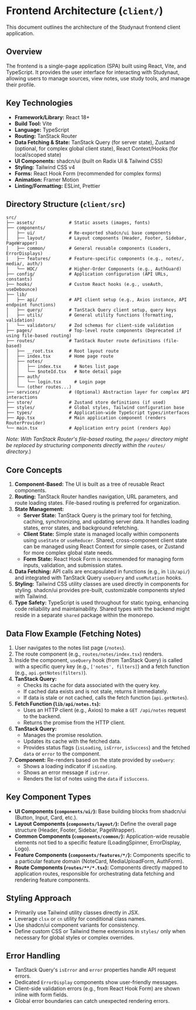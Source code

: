 # Frontend Architecture (`client/`)

This document outlines the architecture of the Studynaut frontend client application.

## Overview

The frontend is a single-page application (SPA) built using React, Vite, and TypeScript. It provides the user interface for interacting with Studynaut, allowing users to manage sources, view notes, use study tools, and manage their profile.

## Key Technologies

*   **Framework/Library:** React 18+
*   **Build Tool:** Vite
*   **Language:** TypeScript
*   **Routing:** TanStack Router
*   **Data Fetching & State:** TanStack Query (for server state), Zustand (optional, for complex global client state), React Context/Hooks (for local/scoped state)
*   **UI Components:** shadcn/ui (built on Radix UI & Tailwind CSS)
*   **Styling:** Tailwind CSS v4
*   **Forms:** React Hook Form (recommended for complex forms)
*   **Animation:** Framer Motion
*   **Linting/Formatting:** ESLint, Prettier

## Directory Structure (`client/src`)

```
src/
├── assets/             # Static assets (images, fonts)
├── components/
│   ├── ui/             # Re-exported shadcn/ui base components
│   ├── layout/         # Layout components (Header, Footer, Sidebar, PageWrapper)
│   ├── common/         # General reusable components (Loaders, ErrorDisplays)
│   ├── features/       # Feature-specific components (e.g., notes/, media/, auth/)
│   └── HOC/            # Higher-Order Components (e.g., AuthGuard)
├── config/             # Application configuration (API URLs, constants)
├── hooks/              # Custom React hooks (e.g., useAuth, useDebounce)
├── lib/
│   ├── api/            # API client setup (e.g., Axios instance, API endpoint functions)
│   ├── query/          # TanStack Query client setup, query keys
│   ├── utils/          # General utility functions (formatting, validation)
│   └── validators/     # Zod schemas for client-side validation
├── pages/              # Top-level route components (Deprecated if using file-based routing)
├── routes/             # TanStack Router route definitions (file-based)
│   ├── __root.tsx      # Root layout route
│   ├── index.tsx       # Home page route
│   ├── notes/
│   │   ├── index.tsx     # Notes list page
│   │   └── $noteId.tsx   # Note detail page
│   ├── auth/
│   │   └── login.tsx     # Login page
│   └── (other routes...)
├── services/           # (Optional) Abstraction layer for complex API interactions
├── store/              # Zustand store definitions (if used)
├── styles/             # Global styles, Tailwind configuration base
├── types/              # Application-wide TypeScript types/interfaces
├── App.tsx             # Main application component (renders RouterProvider)
└── main.tsx            # Application entry point (renders App)
```

*Note: With TanStack Router's file-based routing, the `pages/` directory might be replaced by structuring components directly within the `routes/` directory.*)

## Core Concepts

1.  **Component-Based:** The UI is built as a tree of reusable React components.
2.  **Routing:** TanStack Router handles navigation, URL parameters, and route loading states. File-based routing is preferred for organization.
3.  **State Management:**
    *   **Server State:** TanStack Query is the primary tool for fetching, caching, synchronizing, and updating server data. It handles loading states, error states, and background refetching.
    *   **Client State:** Simple state is managed locally within components using `useState` or `useReducer`. Shared, cross-component client state can be managed using React Context for simple cases, or Zustand for more complex global state needs.
    *   **Form State:** React Hook Form is recommended for managing form inputs, validation, and submission states.
4.  **Data Fetching:** API calls are encapsulated in functions (e.g., in `lib/api/`) and integrated with TanStack Query `useQuery` and `useMutation` hooks.
5.  **Styling:** Tailwind CSS utility classes are used directly in components for styling. shadcn/ui provides pre-built, customizable components styled with Tailwind.
6.  **Type Safety:** TypeScript is used throughout for static typing, enhancing code reliability and maintainability. Shared types with the backend might reside in a separate `shared` package within the monorepo.

## Data Flow Example (Fetching Notes)

1.  User navigates to the notes list page (`/notes`).
2.  The route component (e.g., `routes/notes/index.tsx`) renders.
3.  Inside the component, `useQuery` hook (from TanStack Query) is called with a specific query key (e.g., `['notes', filters]`) and a fetch function (e.g., `api.getNotes(filters)`).
4.  **TanStack Query:**
    *   Checks its cache for data associated with the query key.
    *   If cached data exists and is not stale, returns it immediately.
    *   If data is stale or not cached, calls the fetch function (`api.getNotes`).
5.  **Fetch Function (`lib/api/notes.ts`):**
    *   Uses an HTTP client (e.g., Axios) to make a `GET /api/notes` request to the backend.
    *   Returns the promise from the HTTP client.
6.  **TanStack Query:**
    *   Manages the promise resolution.
    *   Updates its cache with the fetched data.
    *   Provides status flags (`isLoading`, `isError`, `isSuccess`) and the fetched `data` or `error` to the component.
7.  **Component:** Re-renders based on the state provided by `useQuery`:
    *   Shows a loading indicator if `isLoading`.
    *   Shows an error message if `isError`.
    *   Renders the list of notes using the `data` if `isSuccess`.

## Key Component Types

*   **UI Components (`components/ui/`):** Base building blocks from shadcn/ui (Button, Input, Card, etc.).
*   **Layout Components (`components/layout/`):** Define the overall page structure (Header, Footer, Sidebar, PageWrapper).
*   **Common Components (`components/common/`):** Application-wide reusable elements not tied to a specific feature (LoadingSpinner, ErrorDisplay, Logo).
*   **Feature Components (`components/features/*/`):** Components specific to a particular feature domain (NoteCard, MediaUploadForm, AuthForm).
*   **Route Components (`routes/**/*.tsx`):** Components directly mapped to application routes, responsible for orchestrating data fetching and rendering feature components.

## Styling Approach

*   Primarily use Tailwind utility classes directly in JSX.
*   Leverage `clsx` or `cn` utility for conditional class names.
*   Use shadcn/ui component variants for consistency.
*   Define custom CSS or Tailwind theme extensions in `styles/` only when necessary for global styles or complex overrides.

## Error Handling

*   TanStack Query's `isError` and `error` properties handle API request errors.
*   Dedicated `ErrorDisplay` components show user-friendly messages.
*   Client-side validation errors (e.g., from React Hook Form) are shown inline with form fields.
*   Global error boundaries can catch unexpected rendering errors. 